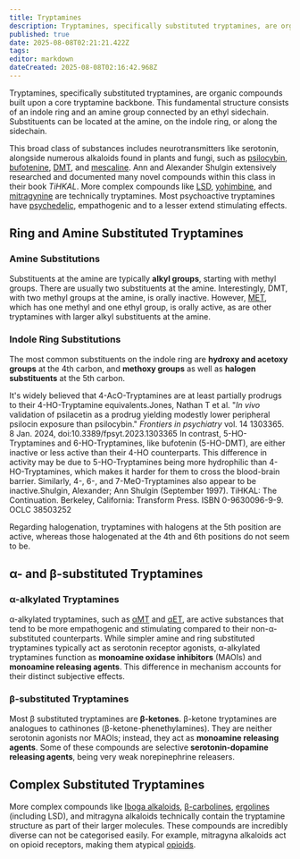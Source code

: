 ```yaml
---
title: Tryptamines
description: Tryptamines, specifically substituted tryptamines, are organic compounds built upon a core tryptamine backbone. This fundamental structure consists of an...
published: true
date: 2025-08-08T02:21:21.422Z
tags: 
editor: markdown
dateCreated: 2025-08-08T02:16:42.968Z
---
```


Tryptamines, specifically substituted tryptamines, are organic compounds built upon a core tryptamine backbone. This fundamental structure consists of an indole ring and an amine group connected by an ethyl sidechain. Substituents can be located at the amine, on the indole ring, or along the sidechain.

This broad class of substances includes neurotransmitters like serotonin, alongside numerous alkaloids found in plants and fungi, such as [psilocybin](/en/psilocybin-psilocin), [bufotenine](/en/bufotenine), [DMT](/en/dmt), and [mescaline](/en/mescaline). Ann and Alexander Shulgin extensively researched and documented many novel compounds within this class in their book *TiHKAL*. More complex compounds like [LSD](/en/lsd), [yohimbine](/en/yohimbine), and [mitragynine](/en/mitragyna-speciosa) are technically tryptamines. Most psychoactive tryptamines have [psychedelic](/en/psychedelics), empathogenic and to a lesser extend stimulating effects.

## Ring and Amine Substituted Tryptamines

### Amine Substitutions
Substituents at the amine are typically **alkyl groups**, starting with methyl groups. There are usually two substituents at the amine. Interestingly, DMT, with two methyl groups at the amine, is orally inactive. However, [MET](/en/met), which has one methyl and one ethyl group, is orally active, as are other tryptamines with larger alkyl substituents at the amine.

### Indole Ring Substitutions
The most common substituents on the indole ring are **hydroxy and acetoxy groups** at the 4th carbon, and **methoxy groups** as well as **halogen substituents** at the 5th carbon.

It's widely believed that 4-AcO-Tryptamines are at least partially prodrugs to their 4-HO-Tryptamine equivalents.<ref>Jones, Nathan T et al. "*In vivo* validation of psilacetin as a prodrug yielding modestly lower peripheral psilocin exposure than psilocybin." *Frontiers in psychiatry* vol. 14 1303365. 8 Jan. 2024, doi:10.3389/fpsyt.2023.1303365</ref> In contrast, 5-HO-Tryptamines and 6-HO-Tryptamines, like bufotenin (5-HO-DMT), are either inactive or less active than their 4-HO counterparts. This difference in activity may be due to 5-HO-Tryptamines being more hydrophilic than 4-HO-Tryptamines, which makes it harder for them to cross the blood-brain barrier. Similarly, 4-, 6-, and 7-MeO-Tryptamines also appear to be inactive.<ref>Shulgin, Alexander; Ann Shulgin (September 1997). TiHKAL: The Continuation. Berkeley, California: Transform Press. ISBN 0-9630096-9-9. OCLC 38503252</ref>

Regarding halogenation, tryptamines with halogens at the 5th position are active, whereas those halogenated at the 4th and 6th positions do not seem to be.

## α- and β-substituted Tryptamines

### α-alkylated Tryptamines
α-alkylated tryptamines, such as [αMT](/en/amt) and [αET](/en/αet), are active substances that tend to be more empathogenic and stimulating compared to their non-α-substituted counterparts. While simpler amine and ring substituted tryptamines typically act as serotonin receptor agonists, α-alkylated tryptamines function as **monoamine oxidase inhibitors** (MAOIs) and **monoamine releasing agents**. This difference in mechanism accounts for their distinct subjective effects.

### β-substituted Tryptamines
Most β substituted tryptamines are **β-ketones**. β-ketone tryptamines are analogues to cathinones (β-ketone-phenethylamines). They are neither serotonin agonists nor MAOIs; instead, they act as **monoamine releasing agents**. Some of these compounds are selective **serotonin-dopamine releasing agents**, being very weak norepinephrine releasers.

## Complex Substituted Tryptamines
More complex compounds like [Iboga alkaloids](/en/ibogaine), [β-carbolines](/en/harmine-notes), [ergolines](/en/ergot-alkaloids) (including LSD), and mitragyna alkaloids technically contain the tryptamine structure as part of their larger molecules. These compounds are incredibly diverse can not be categorised easily. For example, mitragyna alkaloids act on opioid receptors, making them atypical [opioids](/en/opioids).